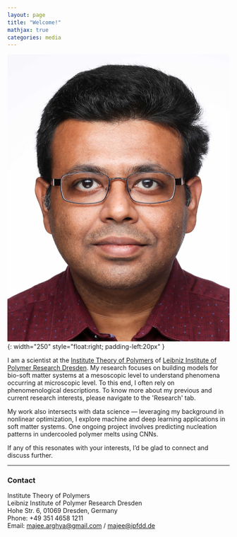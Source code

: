 ```yaml
---
layout: page
title: "Welcome!"
mathjax: true
categories: media
---
```


![myimg](/assets/img/Arghya_Majee_photo.jpg){: width="250" style="float:right; padding-left:20px" } 

I am a scientist at the [Institute Theory of Polymers](https://www.ipfdd.de/en/research/institute-theory-of-polymers/) of [Leibniz Institute of Polymer Research Dresden](https://www.ipfdd.de/en/home). My research focuses on building models for bio-soft matter systems at a mesoscopic level to understand phenomena occurring at microscopic level. To this end, I often rely on phenomenological descriptions. To know more about my previous and current research interests, please navigate to the 'Research' tab.

My work also intersects with data science — leveraging my background in nonlinear optimization, I explore machine and deep learning applications in soft matter systems. One ongoing project involves predicting nucleation patterns in undercooled polymer melts using CNNs.

If any of this resonates with your interests, I’d be glad to connect and discuss further.

---

### Contact

Institute Theory of Polymers<br>
Leibniz Institute of Polymer Research Dresden<br>
Hohe Str. 6, 01069 Dresden, Germany<br>
Phone: +49 351 4658 1211<br>
Email: majee.arghya@gmail.com / majee@ipfdd.de

